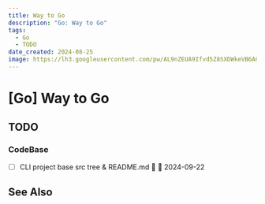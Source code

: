 ```yaml
---
title: Way to Go
description: "Go: Way to Go"
tags:
  - Go
  - TODO
date_created: 2024-08-25
image: https://lh3.googleusercontent.com/pw/AL9nZEUA9Ifvd5Z8SXDWkeVB6AC4MPGwnXaL6kBXNPoXwOQQ2jOcZ1Jw_0p8TKK8C3ZX0e67_FOY15eDrm7aaXSQJcKtoUzC80SAQEHsaBy6qS2AqNNs5VUFNXBKm439y_1wkvmDl-PnL8ReojnIumNlEvOXBg=w800-no?authuser=0
---
```


# [Go] Way to Go

## TODO

### CodeBase

- [ ] CLI project base src tree & README.md 🔽 📅 2024-09-22

## See Also
